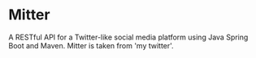 # Mitter

A RESTful API for a Twitter-like social media platform using Java Spring Boot and Maven.
Mitter is taken from 'my twitter'.